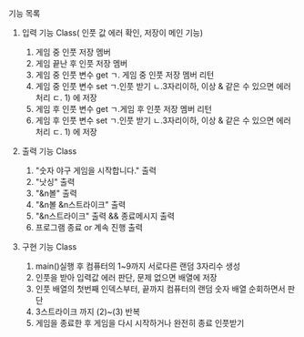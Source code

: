 기능 목록

1. 입력 기능 Class( 인풋 값 에러 확인, 저장이 메인 기능)
    1) 게임 중 인풋 저장 멤버
    2) 게임 끝난 후 인풋 저장 멤버
    3) 게임 중 인풋 변수 get
        ㄱ. 게임 중 인풋 저장 멤버 리턴
    4) 게임 중 인풋 변수 set
        ㄱ.인풋 받기
        ㄴ.3자리이하, 이상 & 같은 수 있으면 에러처리
        ㄷ. 1) 에 저장
    5) 게임 후 인풋 변수 get
        ㄱ.게임 후 인풋 저장 멤버 리턴
    6) 게임 후 인풋 변수 set
        ㄱ.인풋 받기
        ㄴ.3자리이하, 이상 & 같은 수 있으면 에러처리
        ㄷ. 1) 에 저장

2. 출력 기능 Class
    1) "숫자 야구 게임을 시작합니다." 출력
    2) "낫싱" 출력
    3) "&n볼" 출력 
    4) "&n볼 &n스트라이크" 출력
    5) "&n스트라이크" 출력 && 종료메시지 출력
    6) 프로그램 종료 or 계속 진행 출력
   
3. 구현 기능 Class
    1) main()실행 후 컴퓨터의 1~9까지 서로다른 랜덤 3자리수 생성
    2) 인풋을 받아 입력값 에러 판단, 문제 없으면 배열에 저장
    3) 인풋 배열의 첫번째 인덱스부터, 끝까지 컴퓨터의 랜덤 숫자 배열 순회하면서 판단
    4) 3스트라이크 까지 (2)~(3) 반복
    5) 게임을 종료한 후 게임을 다시 시작하거나 완전히 종료 인풋받기 
